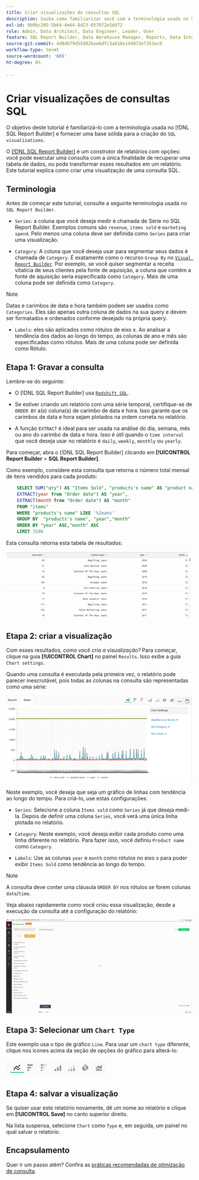 ```yaml
---
title: Criar visualizações de consultas SQL
description: Saiba como familiarizar você com a terminologia usada no SQL Report Builder e fornecer uma base sólida para criar visualizações SQL.
exl-id: 9b9bc205-5b64-4e64-8d23-057072e5dd72
role: Admin, Data Architect, Data Engineer, Leader, User
feature: SQL Report Builder, Data Warehouse Manager, Reports, Data Integration
source-git-commit: 4d04b79d55d02bee6dfc3a810e144073e7353ec0
workflow-type: tm+mt
source-wordcount: '665'
ht-degree: 0%

---
```


# Criar visualizações de consultas SQL

O objetivo deste tutorial é familiarizá-lo com a terminologia usada no [!DNL SQL Report Builder] e fornecer uma base sólida para a criação do `SQL visualizations`.

O [[!DNL SQL Report Builder]](../data-analyst/dev-reports/sql-rpt-bldr.md) é um construtor de relatórios com opções: você pode executar uma consulta com a única finalidade de recuperar uma tabela de dados, ou pode transformar esses resultados em um relatório. Este tutorial explica como criar uma visualização de uma consulta SQL.

## Terminologia

Antes de começar este tutorial, consulte a seguinte terminologia usada no `SQL Report Builder`.

- `Series`: a coluna que você deseja medir é chamada de Série no SQL Report Builder. Exemplos comuns são `revenue`, `items sold` e `marketing spend`. Pelo menos uma coluna deve ser definida como `Series` para criar uma visualização.

- `Category`: A coluna que você deseja usar para segmentar seus dados é chamada de `Category`. É exatamente como o recurso `Group By` no [`Visual Report Builder`](../data-user/reports/ess-rpt-build-visual.md). Por exemplo, se você quiser segmentar a receita vitalícia de seus clientes pela fonte de aquisição, a coluna que contém a fonte de aquisição seria especificada como `Category`. Mais de uma coluna pode ser definida como `Category`.

>[!NOTE]
>
>Datas e carimbos de data e hora também podem ser usados como `Categories`. Eles são apenas outra coluna de dados na sua query e devem ser formatados e ordenados conforme desejado na própria query.

- `Labels`: eles são aplicados como rótulos de eixo x. Ao analisar a tendência dos dados ao longo do tempo, as colunas de ano e mês são especificadas como rótulos. Mais de uma coluna pode ser definida como Rótulo.

## Etapa 1: Gravar a consulta

Lembre-se do seguinte:

- O [!DNL SQL Report Builder] usa [`Redshift SQL`](https://docs.aws.amazon.com/redshift/latest/dg/c_redshift-and-postgres-sql.html).

- Se estiver criando um relatório com uma série temporal, certifique-se de `ORDER BY` a(s) coluna(s) de carimbo de data e hora. Isso garante que os carimbos de data e hora sejam plotados na ordem correta no relatório.

- A função `EXTRACT` é ideal para ser usada na análise do dia, semana, mês ou ano do carimbo de data e hora. Isso é útil quando o `time interval` que você deseja usar no relatório é `daily`, `weekly`, `monthly` ou `yearly`.

Para começar, abra o [!DNL SQL Report Builder] clicando em **[!UICONTROL Report Builder** > **SQL Report Builder]**.

Como exemplo, considere esta consulta que retorna o número total mensal de itens vendidos para cada produto:

```sql
    SELECT SUM("qty") AS "Items Sold", "products's name" AS "product name",
    EXTRACT(year from "Order date") AS "year",
    EXTRACT(month from "Order date") AS "month"
    FROM "items"
    WHERE "products's name" LIKE '%Jeans'
    GROUP BY  "products's name", "year","month"
    ORDER BY "year" ASC,"month" ASC
    LIMIT 3500
```

Esta consulta retorna esta tabela de resultados:

![Tabela mostrando os resultados da consulta SQL com itens vendidos por produto, ano e mês](../assets/SQL_results_table.png)

## Etapa 2: criar a visualização

Com esses resultados, *como você cria a visualização?* Para começar, clique na guia **[!UICONTROL Chart]** no painel `Results`. Isso exibe a guia `Chart settings`.

Quando uma consulta é executada pela primeira vez, o relatório pode parecer inescrutável, pois todas as colunas na consulta são representadas como uma série:

![Relatório SQL inicial com todas as colunas plotadas como séries](../assets/SQL_initial_report_results.png)

Neste exemplo, você deseja que seja um gráfico de linhas com tendência ao longo do tempo. Para criá-lo, use estas configurações:

- `Series`: Selecione a coluna `Items sold` como `Series` já que deseja medi-la. Depois de definir uma coluna `Series`, você verá uma única linha plotada no relatório.

- `Category`: Neste exemplo, você deseja exibir cada produto como uma linha diferente no relatório. Para fazer isso, você definiu `Product name` como `Category`.

- `Labels`: Use as colunas `year` e `month` como rótulos no eixo x para poder exibir `Items Sold` como tendência ao longo do tempo.

>[!NOTE]
>
>A consulta deve conter uma cláusula `ORDER BY` nos rótulos se forem colunas `date`/`time`.

Veja abaixo rapidamente como você criou essa visualização, desde a execução da consulta até a configuração do relatório:

![Demonstração animada da definição das configurações de visualização de relatório SQL](../assets/SQL_report_settings.gif)

## Etapa 3: Selecionar um `Chart Type`

Este exemplo usa o tipo de gráfico `Line`. Para usar um `chart type` diferente, clique nos ícones acima da seção de opções do gráfico para alterá-lo:

![Ícones de tipo de gráfico disponíveis, incluindo linha, barra, área e outras opções de visualização](../assets/Chart_types.png)

## Etapa 4: salvar a visualização

Se quiser usar este relatório novamente, dê um nome ao relatório e clique em **[!UICONTROL Save]** no canto superior direito.

Na lista suspensa, selecione `Chart` como `Type` e, em seguida, um painel no qual salvar o relatório.

## Encapsulamento

Quer ir um passo além? Confira as [práticas recomendadas de otimização de consulta](../best-practices/optimizing-your-sql-queries.md).
